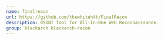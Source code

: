 ```yaml
---
name: finalrecon
url: https://github.com/thewhiteh4t/FinalRecon
description: OSINT Tool for All-In-One Web Reconnaissance.
group: blackarch blackarch-recon
---
```

